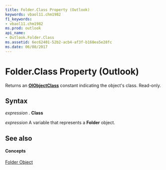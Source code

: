 ```yaml
---
title: Folder.Class Property (Outlook)
keywords: vbaol11.chm1982
f1_keywords:
- vbaol11.chm1982
ms.prod: outlook
api_name:
- Outlook.Folder.Class
ms.assetid: 6ec62401-52b2-acb4-af3f-b160ea5e28fc
ms.date: 06/08/2017
---
```



# Folder.Class Property (Outlook)

Returns an  **[OlObjectClass](Outlook.OlObjectClass.md)** constant indicating the object's class. Read-only.


## Syntax

 _expression_ . **Class**

 _expression_ A variable that represents a **Folder** object.


## See also


#### Concepts


[Folder Object](Outlook.Folder.md)

